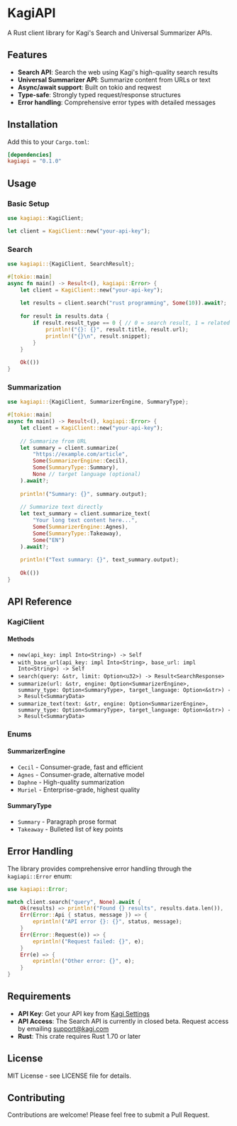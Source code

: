 # KagiAPI

A Rust client library for Kagi's Search and Universal Summarizer APIs.

## Features

- **Search API**: Search the web using Kagi's high-quality search results
- **Universal Summarizer API**: Summarize content from URLs or text
- **Async/await support**: Built on tokio and reqwest
- **Type-safe**: Strongly typed request/response structures
- **Error handling**: Comprehensive error types with detailed messages

## Installation

Add this to your `Cargo.toml`:

```toml
[dependencies]
kagiapi = "0.1.0"
```

## Usage

### Basic Setup

```rust
use kagiapi::KagiClient;

let client = KagiClient::new("your-api-key");
```

### Search

```rust
use kagiapi::{KagiClient, SearchResult};

#[tokio::main]
async fn main() -> Result<(), kagiapi::Error> {
    let client = KagiClient::new("your-api-key");
    
    let results = client.search("rust programming", Some(10)).await?;
    
    for result in results.data {
        if result.result_type == 0 { // 0 = search result, 1 = related searches
            println!("{}: {}", result.title, result.url);
            println!("{}\n", result.snippet);
        }
    }
    
    Ok(())
}
```

### Summarization

```rust
use kagiapi::{KagiClient, SummarizerEngine, SummaryType};

#[tokio::main]
async fn main() -> Result<(), kagiapi::Error> {
    let client = KagiClient::new("your-api-key");
    
    // Summarize from URL
    let summary = client.summarize(
        "https://example.com/article",
        Some(SummarizerEngine::Cecil),
        Some(SummaryType::Summary),
        None // target language (optional)
    ).await?;
    
    println!("Summary: {}", summary.output);
    
    // Summarize text directly
    let text_summary = client.summarize_text(
        "Your long text content here...",
        Some(SummarizerEngine::Agnes),
        Some(SummaryType::Takeaway),
        Some("EN")
    ).await?;
    
    println!("Text summary: {}", text_summary.output);
    
    Ok(())
}
```

## API Reference

### KagiClient

#### Methods

- `new(api_key: impl Into<String>) -> Self`
- `with_base_url(api_key: impl Into<String>, base_url: impl Into<String>) -> Self`
- `search(query: &str, limit: Option<u32>) -> Result<SearchResponse>`
- `summarize(url: &str, engine: Option<SummarizerEngine>, summary_type: Option<SummaryType>, target_language: Option<&str>) -> Result<SummaryData>`
- `summarize_text(text: &str, engine: Option<SummarizerEngine>, summary_type: Option<SummaryType>, target_language: Option<&str>) -> Result<SummaryData>`

### Enums

#### SummarizerEngine
- `Cecil` - Consumer-grade, fast and efficient
- `Agnes` - Consumer-grade, alternative model
- `Daphne` - High-quality summarization
- `Muriel` - Enterprise-grade, highest quality

#### SummaryType
- `Summary` - Paragraph prose format
- `Takeaway` - Bulleted list of key points

## Error Handling

The library provides comprehensive error handling through the `kagiapi::Error` enum:

```rust
use kagiapi::Error;

match client.search("query", None).await {
    Ok(results) => println!("Found {} results", results.data.len()),
    Err(Error::Api { status, message }) => {
        eprintln!("API error {}: {}", status, message);
    }
    Err(Error::Request(e)) => {
        eprintln!("Request failed: {}", e);
    }
    Err(e) => {
        eprintln!("Other error: {}", e);
    }
}
```

## Requirements

- **API Key**: Get your API key from [Kagi Settings](https://kagi.com/settings?p=api)
- **API Access**: The Search API is currently in closed beta. Request access by emailing support@kagi.com
- **Rust**: This crate requires Rust 1.70 or later

## License

MIT License - see LICENSE file for details.

## Contributing

Contributions are welcome! Please feel free to submit a Pull Request.